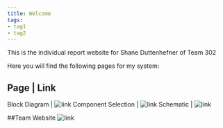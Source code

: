 ```yaml
---
title: Welcome
tags:
- tag1
- tag2
---
```


This is the individual report website for Shane Duttenhefner of Team 302

Here you will find the following pages for my system:

**Page** | **Link**
-------------------
Block Diagram | ![link](https://shaneduttenhefner.github.io/blockdiagram/)
Component Selection | ![link](https://shaneduttenhefner.github.io/componentselection/)
Schematic | ![link](https://shaneduttenhefner.github.io/Individual_Schematic/)

##Team Website
![link](https://asu-egr314-2025-s-302.github.io/EGR314-2025-S-302/)
